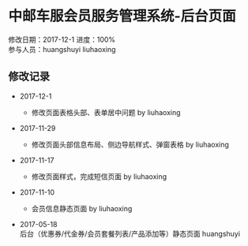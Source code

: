 # 中邮车服会员服务管理系统-后台页面
修改日期：2017-12-1
进度：100%  
参与人员：huangshuyi liuhaoxing



## 修改记录
- 2017-12-1
    * 修改页面表格头部、表单居中问题 by liuhaoxing
- 2017-11-29
    * 修改页面头部信息布局、侧边导航样式、弹窗表格 by liuhaoxing
- 2017-11-17
    * 修改页面样式，完成短信页面 by liuhaoxing
- 2017-11-10
    * 会员信息静态页面 by liuhaoxing

- 2017-05-18   
后台（优惠券/代金券/会员套餐列表/产品添加等）静态页面 huangshuyi

